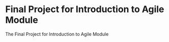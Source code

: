 # Final Project for Introduction to Agile Module

The Final Project for Introduction to Agile Module
